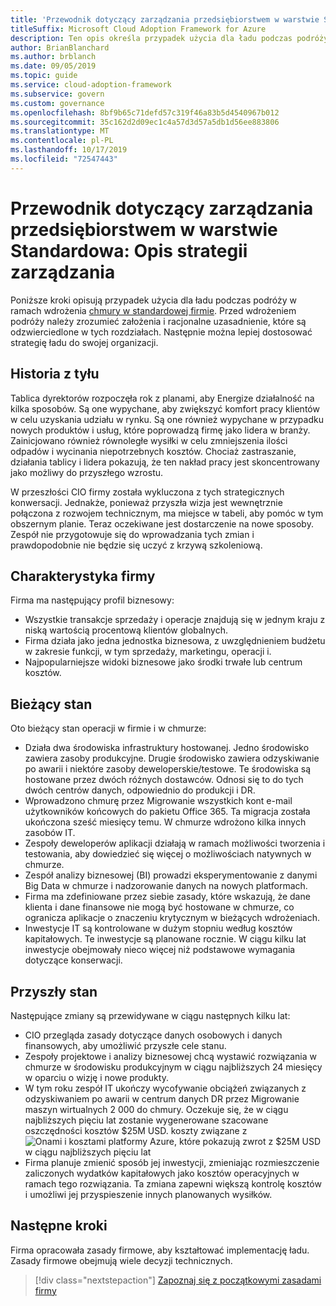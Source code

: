 ```yaml
---
title: 'Przewodnik dotyczący zarządzania przedsiębiorstwem w warstwie Standardowa: Opis strategii zarządzania'
titleSuffix: Microsoft Cloud Adoption Framework for Azure
description: Ten opis określa przypadek użycia dla ładu podczas podróży w ramach wdrożenia chmury w standardowej firmie.
author: BrianBlanchard
ms.author: brblanch
ms.date: 09/05/2019
ms.topic: guide
ms.service: cloud-adoption-framework
ms.subservice: govern
ms.custom: governance
ms.openlocfilehash: 8bf9b65c71defd57c319f46a83b5d4540967b012
ms.sourcegitcommit: 35c162d2d09ec1c4a57d3d57a5db1d56ee883806
ms.translationtype: MT
ms.contentlocale: pl-PL
ms.lasthandoff: 10/17/2019
ms.locfileid: "72547443"
---
```

# <a name="standard-enterprise-governance-guide-the-narrative-behind-the-governance-strategy"></a>Przewodnik dotyczący zarządzania przedsiębiorstwem w warstwie Standardowa: Opis strategii zarządzania

Poniższe kroki opisują przypadek użycia dla ładu podczas podróży w ramach wdrożenia [chmury w standardowej firmie](./index.md). Przed wdrożeniem podróży należy zrozumieć założenia i racjonalne uzasadnienie, które są odzwierciedlone w tych rozdziałach. Następnie można lepiej dostosować strategię ładu do swojej organizacji.

## <a name="back-story"></a>Historia z tyłu

Tablica dyrektorów rozpoczęła rok z planami, aby Energize działalność na kilka sposobów. Są one wypychane, aby zwiększyć komfort pracy klientów w celu uzyskania udziału w rynku. Są one również wypychane w przypadku nowych produktów i usług, które poprowadzą firmę jako lidera w branży. Zainicjowano również równoległe wysiłki w celu zmniejszenia ilości odpadów i wycinania niepotrzebnych kosztów. Chociaż zastraszanie, działania tablicy i lidera pokazują, że ten nakład pracy jest skoncentrowany jako możliwy do przyszłego wzrostu.

W przeszłości CIO firmy została wykluczona z tych strategicznych konwersacji. Jednakże, ponieważ przyszła wizja jest wewnętrznie połączona z rozwojem technicznym, ma miejsce w tabeli, aby pomóc w tym obszernym planie. Teraz oczekiwane jest dostarczenie na nowe sposoby. Zespół nie przygotowuje się do wprowadzania tych zmian i prawdopodobnie nie będzie się uczyć z krzywą szkoleniową.

## <a name="business-characteristics"></a>Charakterystyka firmy

Firma ma następujący profil biznesowy:

- Wszystkie transakcje sprzedaży i operacje znajdują się w jednym kraju z niską wartością procentową klientów globalnych.
- Firma działa jako jedna jednostka biznesowa, z uwzględnieniem budżetu w zakresie funkcji, w tym sprzedaży, marketingu, operacji i.
- Najpopularniejsze widoki biznesowe jako środki trwałe lub centrum kosztów.

## <a name="current-state"></a>Bieżący stan

Oto bieżący stan operacji w firmie i w chmurze:

- Działa dwa środowiska infrastruktury hostowanej. Jedno środowisko zawiera zasoby produkcyjne. Drugie środowisko zawiera odzyskiwanie po awarii i niektóre zasoby deweloperskie/testowe. Te środowiska są hostowane przez dwóch różnych dostawców. Odnosi się to do tych dwóch centrów danych, odpowiednio do produkcji i DR.
- Wprowadzono chmurę przez Migrowanie wszystkich kont e-mail użytkowników końcowych do pakietu Office 365. Ta migracja została ukończona sześć miesięcy temu. W chmurze wdrożono kilka innych zasobów IT.
- Zespoły deweloperów aplikacji działają w ramach możliwości tworzenia i testowania, aby dowiedzieć się więcej o możliwościach natywnych w chmurze.
- Zespół analizy biznesowej (BI) prowadzi eksperymentowanie z danymi Big Data w chmurze i nadzorowanie danych na nowych platformach.
- Firma ma zdefiniowane przez siebie zasady, które wskazują, że dane klienta i dane finansowe nie mogą być hostowane w chmurze, co ogranicza aplikacje o znaczeniu krytycznym w bieżących wdrożeniach.
- Inwestycje IT są kontrolowane w dużym stopniu według kosztów kapitałowych. Te inwestycje są planowane rocznie. W ciągu kilku lat inwestycje obejmowały nieco więcej niż podstawowe wymagania dotyczące konserwacji.

## <a name="future-state"></a>Przyszły stan

Następujące zmiany są przewidywane w ciągu następnych kilku lat:

- CIO przegląda zasady dotyczące danych osobowych i danych finansowych, aby umożliwić przyszłe cele stanu.
- Zespoły projektowe i analizy biznesowej chcą wystawić rozwiązania w chmurze w środowisku produkcyjnym w ciągu najbliższych 24 miesięcy w oparciu o wizję i nowe produkty.
- W tym roku zespół IT ukończy wycofywanie obciążeń związanych z odzyskiwaniem po awarii w centrum danych DR przez Migrowanie maszyn wirtualnych 2 000 do chmury. Oczekuje się, że w ciągu najbliższych pięciu lat zostanie wygenerowane szacowane oszczędności kosztów $25M USD.
    koszty związane z ![Onami i kosztami platformy Azure, które pokazują zwrot z $25M USD w ciągu najbliższych pięciu lat ](../../../_images/govern/calculator-small-to-medium-enterprise.png)
- Firma planuje zmienić sposób jej inwestycji, zmieniając rozmieszczenie zaliczonych wydatków kapitałowych jako kosztów operacyjnych w ramach tego rozwiązania. Ta zmiana zapewni większą kontrolę kosztów i umożliwi jej przyspieszenie innych planowanych wysiłków.

## <a name="next-steps"></a>Następne kroki

Firma opracowała zasady firmowe, aby kształtować implementację ładu. Zasady firmowe obejmują wiele decyzji technicznych.

> [!div class="nextstepaction"]
> [Zapoznaj się z początkowymi zasadami firmy](./initial-corporate-policy.md)
